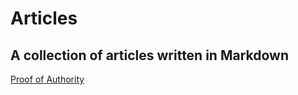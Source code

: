 # Articles

## A collection of articles written in Markdown
[Proof of Authority](https://jayrajroshan.github.io/Articles/PoA)

<!--stackedit_data:
eyJoaXN0b3J5IjpbLTEzNzMxODM2NTNdfQ==
-->
